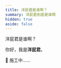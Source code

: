 ```yaml
---
title: 洋屁君是谁啊？
summary: 洋屁君到底是谁啊
hidden: true
aside: false
---
```


<script setup>
import Profile from "@/components/about/Profile.vue"
</script>

<TitleWithEmoji emoji="🤔️" special>洋屁君是谁啊？</TitleWithEmoji>

<Profile />

你好，我是**洋屁君**。

🚧 施工中……

